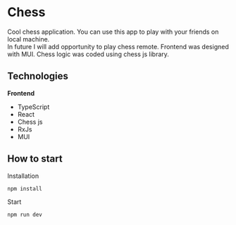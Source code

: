 # Chess
Cool chess application. You can use this app to play with your friends on local machine.  
In future I will add opportunity to play chess remote.
Frontend was designed with MUI.
Chess logic was coded using chess js library.
## Technologies
__Frontend__
- TypeScript
- React
- Chess js
- RxJs
- MUI

## How to start
Installation
```bash
npm install
```
Start
```bash
npm run dev
```
